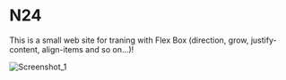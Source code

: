 # N24

This is a small web site for traning with Flex Box (direction, grow, justify-content, align-items and so on...)!

![Screenshot_1](https://user-images.githubusercontent.com/87645525/232197453-18c936a9-95b0-45b9-8b39-7882bd05984d.jpg)
